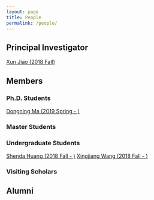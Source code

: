 ```yaml
---
layout: page
title: People
permalink: /people/
---
```

## Principal Investigator
[Xun Jiao (2018 Fall)](./xjiao)

## Members
### Ph.D. Students
[Dongning Ma (2019 Spring - )](./dma)
### Master Students
### Undergraduate Students
[Shenda Huang (2018 Fall - )](./sdh)
[Xingjiang Wang (2018 Fall - )](./wxj)
### Visiting Scholars

## Alumni
